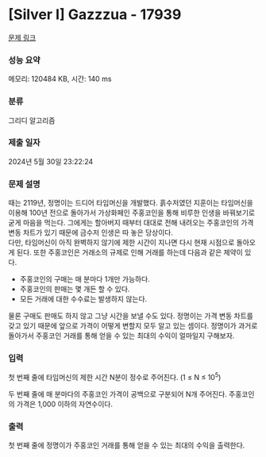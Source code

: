 # [Silver I] Gazzzua - 17939 

[문제 링크](https://www.acmicpc.net/problem/17939) 

### 성능 요약

메모리: 120484 KB, 시간: 140 ms

### 분류

그리디 알고리즘

### 제출 일자

2024년 5월 30일 23:22:24

### 문제 설명

<p>때는 2119년, 정명이는 드디어 타임머신을 개발했다. 흙수저였던 지훈이는 타임머신을 이용해 100년 전으로 돌아가서 가상화페인 주홍코인을 통해 비루한 인생을 바꿔보기로 굳게 마음을 먹는다. 그에게는 할아버지 때부터 대대로 전해 내려오는 주홍코인의 가격 변동 차트가 있기 때문에 금수저 인생은 따 놓은 당상이다.<br>
다만, 타임머신이 아직 완벽하지 않기에 제한 시간이 지나면 다시 현재 시점으로 돌아오게 된다. 또한 주홍코인은 거래소의 규제로 인해 거래를 하는데 다음과 같은 제약이 있다.</p>

<ul>
	<li>주홍코인의 구매는 매 분마다 1개만 가능하다.</li>
	<li>주홍코인의 판매는 몇 개든 할 수 있다.</li>
	<li>모든 거래에 대한 수수료는 발생하지 않는다.</li>
</ul>

<p>물론 구매도 판매도 하지 않고 그냥 시간을 보낼 수도 있다. 정명이는 가격 변동 차트를 갖고 있기 때문에 앞으로 가격이 어떻게 변할지 모두 알고 있는 셈이다. 정명이가 과거로 돌아가서 주홍코인 거래를 통해 얻을 수 있는 최대의 수익이 얼마일지 구해보자.</p>

### 입력 

 <p>첫 번째 줄에 타임머신의 제한 시간 N분이 정수로 주어진다. (1 ≤ N ≤ 10<sup>5</sup>)</p>

<p>두 번째 줄에 매 분마다의 주홍코인 가격이 공백으로 구분되어 N개 주어진다. 주홍코인의 가격은 1,000 이하의 자연수이다.</p>

### 출력 

 <p>첫 번째 줄에 정명이가 주홍코인 거래를 통해 얻을 수 있는 최대의 수익을 출력한다.</p>

